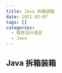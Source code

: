 ```yaml
---
title: Java 拆箱装箱
date: 2021-03-07
tags: []
categories:
  - 程序设计语言
  - Java
---
```


<style>
.center {
width: auto;
display: table;
margin - left: auto;
margin - right: auto;
}
// 图片居中
img {
position: relative;
left: 50%;
transform: translateX(-50%);
}
</style>

## Java 拆箱装箱


